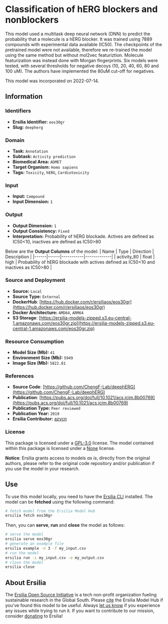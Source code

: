 # Classification of hERG blockers and nonblockers

This model used a multitask deep neural network (DNN) to predict the probability that a molecule is a hERG blocker. It was trained using 7889 compounds with experimental data available (IC50). The checkpoints of the pretrained model were not available, therefore we re-trained the model using the same method but without mol2vec featuriztion. Molecule featurization was instead done with Morgan fingerprints. Six models were tested, with several thresholds for negative decoys (10, 20, 40, 60, 80 and 100 uM). The authors have implemented the 80uM cut-off for negatives. 

This model was incorporated on 2022-07-14.

## Information
### Identifiers
- **Ersilia Identifier:** `eos30gr`
- **Slug:** `deepherg`

### Domain
- **Task:** `Annotation`
- **Subtask:** `Activity prediction`
- **Biomedical Area:** `ADMET`
- **Target Organism:** `Homo sapiens`
- **Tags:** `Toxicity`, `hERG`, `Cardiotoxicity`

### Input
- **Input:** `Compound`
- **Input Dimension:** `1`

### Output
- **Output Dimension:** `1`
- **Output Consistency:** `Fixed`
- **Interpretation:** Probability of hERG blockade. Actives are defined as IC50<10, inactives are defined as IC50>80

Below are the **Output Columns** of the model:
| Name | Type | Direction | Description |
|------|------|-----------|-------------|
| activity_80 | float | high | Probability of hERG blockade with actives defined as IC50<10 and inactives as IC50>80 |


### Source and Deployment
- **Source:** `Local`
- **Source Type:** `External`
- **DockerHub**: [https://hub.docker.com/r/ersiliaos/eos30gr](https://hub.docker.com/r/ersiliaos/eos30gr)
- **Docker Architecture:** `AMD64`, `ARM64`
- **S3 Storage**: [https://ersilia-models-zipped.s3.eu-central-1.amazonaws.com/eos30gr.zip](https://ersilia-models-zipped.s3.eu-central-1.amazonaws.com/eos30gr.zip)

### Resource Consumption
- **Model Size (Mb):** `41`
- **Environment Size (Mb):** `5949`
- **Image Size (Mb):** `5822.81`


### References
- **Source Code**: [https://github.com/ChengF-Lab/deephERG](https://github.com/ChengF-Lab/deephERG)
- **Publication**: [https://pubs.acs.org/doi/full/10.1021/acs.jcim.8b00769](https://pubs.acs.org/doi/full/10.1021/acs.jcim.8b00769)
- **Publication Type:** `Peer reviewed`
- **Publication Year:** `2019`
- **Ersilia Contributor:** [azycn](https://github.com/azycn)

### License
This package is licensed under a [GPL-3.0](https://github.com/ersilia-os/ersilia/blob/master/LICENSE) license. The model contained within this package is licensed under a [None](LICENSE) license.

**Notice**: Ersilia grants access to models _as is_, directly from the original authors, please refer to the original code repository and/or publication if you use the model in your research.


## Use
To use this model locally, you need to have the [Ersilia CLI](https://github.com/ersilia-os/ersilia) installed.
The model can be **fetched** using the following command:
```bash
# fetch model from the Ersilia Model Hub
ersilia fetch eos30gr
```
Then, you can **serve**, **run** and **close** the model as follows:
```bash
# serve the model
ersilia serve eos30gr
# generate an example file
ersilia example -n 3 -f my_input.csv
# run the model
ersilia run -i my_input.csv -o my_output.csv
# close the model
ersilia close
```

## About Ersilia
The [Ersilia Open Source Initiative](https://ersilia.io) is a tech non-profit organization fueling sustainable research in the Global South.
Please [cite](https://github.com/ersilia-os/ersilia/blob/master/CITATION.cff) the Ersilia Model Hub if you've found this model to be useful. Always [let us know](https://github.com/ersilia-os/ersilia/issues) if you experience any issues while trying to run it.
If you want to contribute to our mission, consider [donating](https://www.ersilia.io/donate) to Ersilia!
